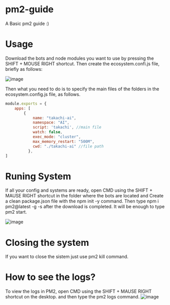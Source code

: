 # pm2-guide
A Basic pm2 guide :)


# Usage
Download the bots and node modules you want to use by pressing the SHIFT + MOUSE RIGHT shortcut.
Then create the ecosystem.confi.js file, briefly as follows:

![image](https://github.com/takachim/pm2-guide/assets/109786377/2c7dd98d-28e4-456d-813e-f98f36bb79be)


Then what you need to do is to specify the main files of the folders in the ecosystem.config.js file, as follows.
```js
module.exports = {
    apps: [
        {
            name: "takachi-ai",
            namespace: "AI",
            script: 'takachi', //main file
            watch: false,
            exec_mode: "cluster",
            max_memory_restart: "500M",
            cwd: "./takachi-ai" //file path
          },
]
```

# Runing System
If all your config and systems are ready, open CMD using the SHIFT + MAUSE RIGHT shortcut in the folder where the bots are located and
Create a clean package.json file with the npm init -y command.
Then type npm i pm2@latest -g -s after the download is completed.
It will be enough to type pm2 start.

![image](https://github.com/takachim/pm2-guide/assets/109786377/6976ebea-245e-4071-996c-9f6b8926e9d6)

# Closing the system
If you want to close the sistem just use pm2 kill command.

# How to see the logs?
To view the logs in PM2, open CMD using the SHIFT + MAUSE RIGHT shortcut on the desktop.
and then type the pm2 logs command.
![image](https://github.com/takachim/pm2-guide/assets/109786377/90a2fefb-f71f-4bb1-ba73-f30b7f90b408)

